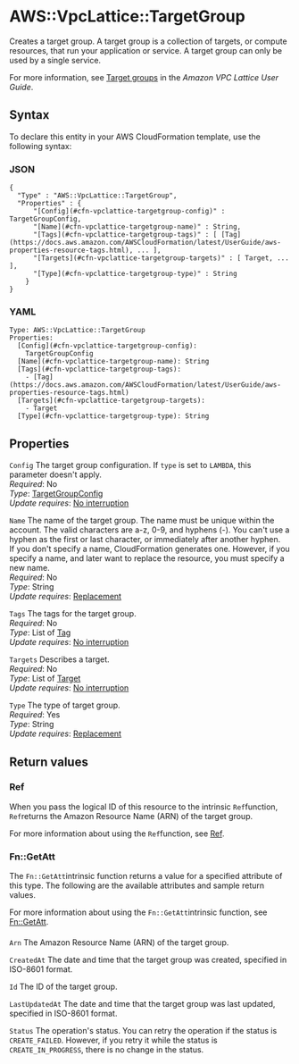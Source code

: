# AWS::VpcLattice::TargetGroup<a name="aws-resource-vpclattice-targetgroup"></a>

Creates a target group\. A target group is a collection of targets, or compute resources, that run your application or service\. A target group can only be used by a single service\.

For more information, see [Target groups](https://docs.aws.amazon.com/vpc-lattice/latest/ug/target-groups.html) in the *Amazon VPC Lattice User Guide*\.

## Syntax<a name="aws-resource-vpclattice-targetgroup-syntax"></a>

To declare this entity in your AWS CloudFormation template, use the following syntax:

### JSON<a name="aws-resource-vpclattice-targetgroup-syntax.json"></a>

```
{
  "Type" : "AWS::VpcLattice::TargetGroup",
  "Properties" : {
      "[Config](#cfn-vpclattice-targetgroup-config)" : TargetGroupConfig,
      "[Name](#cfn-vpclattice-targetgroup-name)" : String,
      "[Tags](#cfn-vpclattice-targetgroup-tags)" : [ [Tag](https://docs.aws.amazon.com/AWSCloudFormation/latest/UserGuide/aws-properties-resource-tags.html), ... ],
      "[Targets](#cfn-vpclattice-targetgroup-targets)" : [ Target, ... ],
      "[Type](#cfn-vpclattice-targetgroup-type)" : String
    }
}
```

### YAML<a name="aws-resource-vpclattice-targetgroup-syntax.yaml"></a>

```
Type: AWS::VpcLattice::TargetGroup
Properties: 
  [Config](#cfn-vpclattice-targetgroup-config): 
    TargetGroupConfig
  [Name](#cfn-vpclattice-targetgroup-name): String
  [Tags](#cfn-vpclattice-targetgroup-tags): 
    - [Tag](https://docs.aws.amazon.com/AWSCloudFormation/latest/UserGuide/aws-properties-resource-tags.html)
  [Targets](#cfn-vpclattice-targetgroup-targets): 
    - Target
  [Type](#cfn-vpclattice-targetgroup-type): String
```

## Properties<a name="aws-resource-vpclattice-targetgroup-properties"></a>

`Config`  <a name="cfn-vpclattice-targetgroup-config"></a>
The target group configuration\. If `type` is set to `LAMBDA`, this parameter doesn't apply\.  
*Required*: No  
*Type*: [TargetGroupConfig](aws-properties-vpclattice-targetgroup-targetgroupconfig.md)  
*Update requires*: [No interruption](https://docs.aws.amazon.com/AWSCloudFormation/latest/UserGuide/using-cfn-updating-stacks-update-behaviors.html#update-no-interrupt)

`Name`  <a name="cfn-vpclattice-targetgroup-name"></a>
The name of the target group\. The name must be unique within the account\. The valid characters are a\-z, 0\-9, and hyphens \(\-\)\. You can't use a hyphen as the first or last character, or immediately after another hyphen\.  
If you don't specify a name, CloudFormation generates one\. However, if you specify a name, and later want to replace the resource, you must specify a new name\.  
*Required*: No  
*Type*: String  
*Update requires*: [Replacement](https://docs.aws.amazon.com/AWSCloudFormation/latest/UserGuide/using-cfn-updating-stacks-update-behaviors.html#update-replacement)

`Tags`  <a name="cfn-vpclattice-targetgroup-tags"></a>
The tags for the target group\.  
*Required*: No  
*Type*: List of [Tag](https://docs.aws.amazon.com/AWSCloudFormation/latest/UserGuide/aws-properties-resource-tags.html)  
*Update requires*: [No interruption](https://docs.aws.amazon.com/AWSCloudFormation/latest/UserGuide/using-cfn-updating-stacks-update-behaviors.html#update-no-interrupt)

`Targets`  <a name="cfn-vpclattice-targetgroup-targets"></a>
Describes a target\.  
*Required*: No  
*Type*: List of [Target](aws-properties-vpclattice-targetgroup-target.md)  
*Update requires*: [No interruption](https://docs.aws.amazon.com/AWSCloudFormation/latest/UserGuide/using-cfn-updating-stacks-update-behaviors.html#update-no-interrupt)

`Type`  <a name="cfn-vpclattice-targetgroup-type"></a>
The type of target group\.  
*Required*: Yes  
*Type*: String  
*Update requires*: [Replacement](https://docs.aws.amazon.com/AWSCloudFormation/latest/UserGuide/using-cfn-updating-stacks-update-behaviors.html#update-replacement)

## Return values<a name="aws-resource-vpclattice-targetgroup-return-values"></a>

### Ref<a name="aws-resource-vpclattice-targetgroup-return-values-ref"></a>

When you pass the logical ID of this resource to the intrinsic `Ref`function, `Ref`returns the Amazon Resource Name \(ARN\) of the target group\.

For more information about using the `Ref`function, see [Ref](https://docs.aws.amazon.com/AWSCloudFormation/latest/UserGuide/intrinsic-function-reference-ref.html)\.

### Fn::GetAtt<a name="aws-resource-vpclattice-targetgroup-return-values-fn--getatt"></a>

The `Fn::GetAtt`intrinsic function returns a value for a specified attribute of this type\. The following are the available attributes and sample return values\.

For more information about using the `Fn::GetAtt`intrinsic function, see [Fn::GetAtt](https://docs.aws.amazon.com/AWSCloudFormation/latest/UserGuide/intrinsic-function-reference-getatt.html)\.

#### <a name="aws-resource-vpclattice-targetgroup-return-values-fn--getatt-fn--getatt"></a>

`Arn`  <a name="Arn-fn::getatt"></a>
The Amazon Resource Name \(ARN\) of the target group\.

`CreatedAt`  <a name="CreatedAt-fn::getatt"></a>
The date and time that the target group was created, specified in ISO\-8601 format\.

`Id`  <a name="Id-fn::getatt"></a>
The ID of the target group\.

`LastUpdatedAt`  <a name="LastUpdatedAt-fn::getatt"></a>
The date and time that the target group was last updated, specified in ISO\-8601 format\.

`Status`  <a name="Status-fn::getatt"></a>
The operation's status\. You can retry the operation if the status is `CREATE_FAILED`\. However, if you retry it while the status is `CREATE_IN_PROGRESS`, there is no change in the status\. 